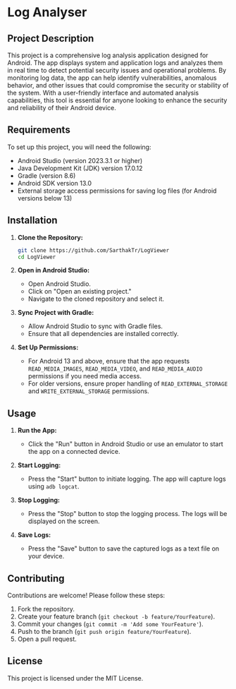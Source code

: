 # Log Analyser

## Project Description
This project is a comprehensive log analysis application designed for Android. The app displays system and application logs and analyzes them in real time to detect potential security issues and operational problems. By monitoring log data, the app can help identify vulnerabilities, anomalous behavior, and other issues that could compromise the security or stability of the system. With a user-friendly interface and automated analysis capabilities, this tool is essential for anyone looking to enhance the security and reliability of their Android device.

## Requirements
To set up this project, you will need the following:
- Android Studio (version 2023.3.1 or higher)
- Java Development Kit (JDK) version 17.0.12
- Gradle (version 8.6)
- Android SDK version 13.0
- External storage access permissions for saving log files (for Android versions below 13)

## Installation

1. **Clone the Repository:**
    ```bash
    git clone https://github.com/SarthakTr/LogViewer
    cd LogViewer
    ```

2. **Open in Android Studio:**
    - Open Android Studio.
    - Click on "Open an existing project."
    - Navigate to the cloned repository and select it.

3. **Sync Project with Gradle:**
    - Allow Android Studio to sync with Gradle files.
    - Ensure that all dependencies are installed correctly.

4. **Set Up Permissions:**
    - For Android 13 and above, ensure that the app requests `READ_MEDIA_IMAGES`, `READ_MEDIA_VIDEO`, and `READ_MEDIA_AUDIO` permissions if you need media access.
    - For older versions, ensure proper handling of `READ_EXTERNAL_STORAGE` and `WRITE_EXTERNAL_STORAGE` permissions.

## Usage

1. **Run the App:**
    - Click the "Run" button in Android Studio or use an emulator to start the app on a connected device.

2. **Start Logging:**
    - Press the "Start" button to initiate logging. The app will capture logs using `adb logcat`.

3. **Stop Logging:**
    - Press the "Stop" button to stop the logging process. The logs will be displayed on the screen.

4. **Save Logs:**
    - Press the "Save" button to save the captured logs as a text file on your device.

## Contributing
Contributions are welcome! Please follow these steps:
1. Fork the repository.
2. Create your feature branch (`git checkout -b feature/YourFeature`).
3. Commit your changes (`git commit -m 'Add some YourFeature'`).
4. Push to the branch (`git push origin feature/YourFeature`).
5. Open a pull request.

## License
This project is licensed under the MIT License.
